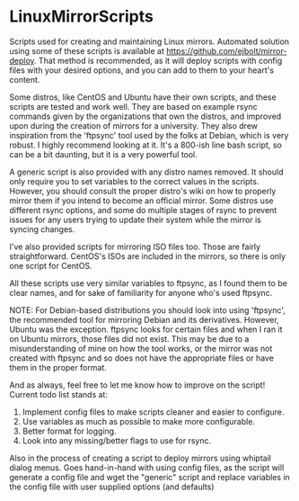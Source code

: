 # LinuxMirrorScripts
Scripts used for creating and maintaining Linux mirrors.
Automated solution using some of these scripts is available at https://github.com/ejbolt/mirror-deploy.
That method is recommended, as it will deploy scripts with config files with your desired options, and you can add to them to your heart's content.

Some distros, like CentOS and Ubuntu have their own scripts, and these scripts are tested and work well.  They are based on example rsync commands given by the organizations that own the distros, and improved upon during the creation of mirrors for a university.  They also drew inspiration from the 'ftpsync' tool used by the folks at Debian, which is very robust.  I highly recommend looking at it.  It's a 800-ish line bash script, so can be a bit daunting, but it is a very powerful tool.

A generic script is also provided with any distro names removed.  It should only require you to set variables to the correct values in the scripts.  However, you should consult the proper distro's wiki on how to properly mirror them if you intend to become an official mirror.  Some distros use different rsync options, and some do multiple stages of rsync to prevent issues for any users trying to update their system while the mirror is syncing changes.

I've also provided scripts for mirroring ISO files too.  Those are fairly straightforward.  CentOS's ISOs are included in the mirrors, so there is only one script for CentOS.

All these scripts use very similar variables to ftpsync, as I found them to be clear names, and for sake of familiarity for anyone who's used ftpsync.

NOTE: For Debian-based distributions you should look into using 'ftpsync', the recommended tool for mirroring Debian and its derivatives.  However, Ubuntu was the exception.  ftpsync looks for certain files and when I ran it on Ubuntu mirrors, those files did not exist.  This may be due to a misunderstanding of mine on how the tool works, or the mirror was not created with ftpsync and so does not have the appropriate files or have them in the proper format.

And as always, feel free to let me know how to improve on the script!  Current todo list stands at:

1. Implement config files to make scripts cleaner and easier to configure.
2. Use variables as much as possible to make more configurable.
2. Better format for logging.
3. Look into any missing/better flags to use for rsync.

Also in the process of creating a script to deploy mirrors using whiptail dialog menus.  Goes hand-in-hand with using config files, as the script will generate a config file and wget the "generic" script and replace variables in the config file with user supplied options (and defaults)
